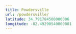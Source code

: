 ```yaml
---
title: Powdersville
url: /powdersville/
latitude: 34.791784500000006
longitude: -82.49290540000001
---
```


